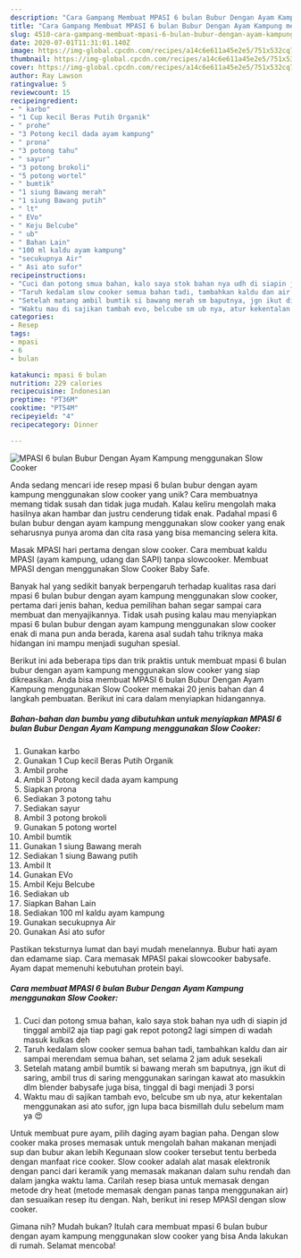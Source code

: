 ```yaml
---
description: "Cara Gampang Membuat MPASI 6 bulan Bubur Dengan Ayam Kampung menggunakan Slow Cooker Anti Gagal"
title: "Cara Gampang Membuat MPASI 6 bulan Bubur Dengan Ayam Kampung menggunakan Slow Cooker Anti Gagal"
slug: 4510-cara-gampang-membuat-mpasi-6-bulan-bubur-dengan-ayam-kampung-menggunakan-slow-cooker-anti-gagal
date: 2020-07-01T11:31:01.140Z
image: https://img-global.cpcdn.com/recipes/a14c6e611a45e2e5/751x532cq70/mpasi-6-bulan-bubur-dengan-ayam-kampung-menggunakan-slow-cooker-foto-resep-utama.jpg
thumbnail: https://img-global.cpcdn.com/recipes/a14c6e611a45e2e5/751x532cq70/mpasi-6-bulan-bubur-dengan-ayam-kampung-menggunakan-slow-cooker-foto-resep-utama.jpg
cover: https://img-global.cpcdn.com/recipes/a14c6e611a45e2e5/751x532cq70/mpasi-6-bulan-bubur-dengan-ayam-kampung-menggunakan-slow-cooker-foto-resep-utama.jpg
author: Ray Lawson
ratingvalue: 5
reviewcount: 15
recipeingredient:
- " karbo"
- "1 Cup kecil Beras Putih Organik"
- " prohe"
- "3 Potong kecil dada ayam kampung"
- " prona"
- "3 potong tahu"
- " sayur"
- "3 potong brokoli"
- "5 potong wortel"
- " bumtik"
- "1 siung Bawang merah"
- "1 siung Bawang putih"
- " lt"
- " EVo"
- " Keju Belcube"
- " ub"
- " Bahan Lain"
- "100 ml kaldu ayam kampung"
- "secukupnya Air"
- " Asi ato sufor"
recipeinstructions:
- "Cuci dan potong smua bahan, kalo saya stok bahan nya udh di siapin jd tinggal ambil2 aja tiap pagi gak repot potong2 lagi simpen di wadah masuk kulkas deh"
- "Taruh kedalam slow cooker semua bahan tadi, tambahkan kaldu dan air sampai merendam semua bahan, set selama 2 jam aduk sesekali"
- "Setelah matang ambil bumtik si bawang merah sm baputnya, jgn ikut di saring, ambil trus di saring menggunakan saringan kawat ato masukkin dlm blender babysafe juga bisa, tinggal di bagi menjadi 3 porsi"
- "Waktu mau di sajikan tambah evo, belcube sm ub nya, atur kekentalan menggunakan asi ato sufor, jgn lupa baca bismillah dulu sebelum mam ya 😍"
categories:
- Resep
tags:
- mpasi
- 6
- bulan

katakunci: mpasi 6 bulan 
nutrition: 229 calories
recipecuisine: Indonesian
preptime: "PT36M"
cooktime: "PT54M"
recipeyield: "4"
recipecategory: Dinner

---
```



![MPASI 6 bulan Bubur Dengan Ayam Kampung menggunakan Slow Cooker](https://img-global.cpcdn.com/recipes/a14c6e611a45e2e5/751x532cq70/mpasi-6-bulan-bubur-dengan-ayam-kampung-menggunakan-slow-cooker-foto-resep-utama.jpg)

Anda sedang mencari ide resep mpasi 6 bulan bubur dengan ayam kampung menggunakan slow cooker yang unik? Cara membuatnya memang tidak susah dan tidak juga mudah. Kalau keliru mengolah maka hasilnya akan hambar dan justru cenderung tidak enak. Padahal mpasi 6 bulan bubur dengan ayam kampung menggunakan slow cooker yang enak seharusnya punya aroma dan cita rasa yang bisa memancing selera kita.

Masak MPASI hari pertama dengan slow cooker. Cara membuat kaldu MPASI (ayam kampung, udang dan SAPI) tanpa slowcooker. Membuat MPASI dengan menggunakan Slow Cooker Baby Safe.

Banyak hal yang sedikit banyak berpengaruh terhadap kualitas rasa dari mpasi 6 bulan bubur dengan ayam kampung menggunakan slow cooker, pertama dari jenis bahan, kedua pemilihan bahan segar sampai cara membuat dan menyajikannya. Tidak usah pusing kalau mau menyiapkan mpasi 6 bulan bubur dengan ayam kampung menggunakan slow cooker enak di mana pun anda berada, karena asal sudah tahu triknya maka hidangan ini mampu menjadi suguhan spesial.


Berikut ini ada beberapa tips dan trik praktis untuk membuat mpasi 6 bulan bubur dengan ayam kampung menggunakan slow cooker yang siap dikreasikan. Anda bisa membuat MPASI 6 bulan Bubur Dengan Ayam Kampung menggunakan Slow Cooker memakai 20 jenis bahan dan 4 langkah pembuatan. Berikut ini cara dalam menyiapkan hidangannya.

<!--inarticleads1-->

##### Bahan-bahan dan bumbu yang dibutuhkan untuk menyiapkan MPASI 6 bulan Bubur Dengan Ayam Kampung menggunakan Slow Cooker:

1. Gunakan  karbo
1. Gunakan 1 Cup kecil Beras Putih Organik
1. Ambil  prohe
1. Ambil 3 Potong kecil dada ayam kampung
1. Siapkan  prona
1. Sediakan 3 potong tahu
1. Sediakan  sayur
1. Ambil 3 potong brokoli
1. Gunakan 5 potong wortel
1. Ambil  bumtik
1. Gunakan 1 siung Bawang merah
1. Sediakan 1 siung Bawang putih
1. Ambil  lt
1. Gunakan  EVo
1. Ambil  Keju Belcube
1. Sediakan  ub
1. Siapkan  Bahan Lain
1. Sediakan 100 ml kaldu ayam kampung
1. Gunakan secukupnya Air
1. Gunakan  Asi ato sufor


Pastikan teksturnya lumat dan bayi mudah menelannya. Bubur hati ayam dan edamame siap. Cara memasak MPASI pakai slowcooker babysafe. Ayam dapat memenuhi kebutuhan protein bayi. 

<!--inarticleads2-->

##### Cara membuat MPASI 6 bulan Bubur Dengan Ayam Kampung menggunakan Slow Cooker:

1. Cuci dan potong smua bahan, kalo saya stok bahan nya udh di siapin jd tinggal ambil2 aja tiap pagi gak repot potong2 lagi simpen di wadah masuk kulkas deh
1. Taruh kedalam slow cooker semua bahan tadi, tambahkan kaldu dan air sampai merendam semua bahan, set selama 2 jam aduk sesekali
1. Setelah matang ambil bumtik si bawang merah sm baputnya, jgn ikut di saring, ambil trus di saring menggunakan saringan kawat ato masukkin dlm blender babysafe juga bisa, tinggal di bagi menjadi 3 porsi
1. Waktu mau di sajikan tambah evo, belcube sm ub nya, atur kekentalan menggunakan asi ato sufor, jgn lupa baca bismillah dulu sebelum mam ya 😍


Untuk membuat pure ayam, pilih daging ayam bagian paha. Dengan slow cooker maka proses memasak untuk mengolah bahan makanan menjadi sup dan bubur akan lebih Kegunaan slow cooker tersebut tentu berbeda dengan manfaat rice cooker. Slow cooker adalah alat masak elektronik dengan panci dari keramik yang memasak makanan dalam suhu rendah dan dalam jangka waktu lama. Carilah resep biasa untuk memasak dengan metode dry heat (metode memasak dengan panas tanpa menggunakan air) dan sesuaikan resep itu dengan. Nah, berikut ini resep MPASI dengan slow cooker. 

Gimana nih? Mudah bukan? Itulah cara membuat mpasi 6 bulan bubur dengan ayam kampung menggunakan slow cooker yang bisa Anda lakukan di rumah. Selamat mencoba!
